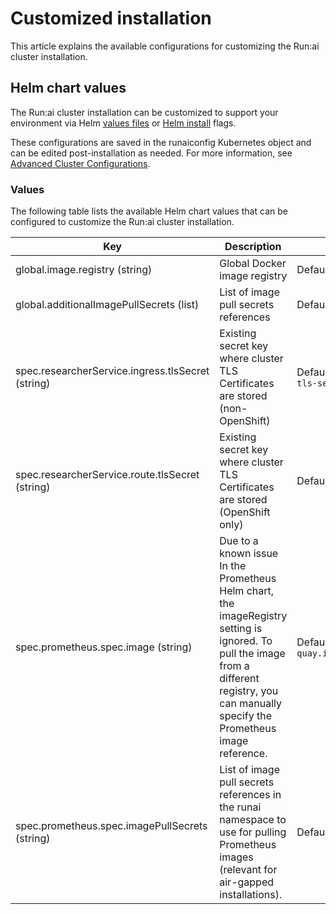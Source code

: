 # Customized installation

This article explains the available configurations for customizing the Run:ai cluster installation.

## Helm chart values

The Run:ai cluster installation can be customized to support your environment via Helm [values files](https://helm.sh/docs/chart_template_guide/values_files/) or [Helm install](https://helm.sh/docs/helm/helm_install/) flags.

These configurations are saved in the runaiconfig Kubernetes object and can be edited post-installation as needed. For more information, see [Advanced Cluster Configurations](../advanced-setup/advanced-cluster-configurations.md).

### Values

The following table lists the available Helm chart values that can be configured to customize the Run:ai cluster installation.

| Key | Description | Default | 
| --- | --- | --- |
| global.image.registry (string) | Global Docker image registry | Default: `""` |
| global.additionalImagePullSecrets (list) | List of image pull secrets references| Default: `[]` |
| spec.researcherService.ingress.tlsSecret (string) | Existing secret key where cluster TLS Certificates are stored (non-OpenShift) | Default: `runai-cluster-domain-tls-secret` |
| spec.researcherService.route.tlsSecret (string) | Existing secret key where cluster TLS Certificates are stored (OpenShift only) | Default: `""` |
| spec.prometheus.spec.image (string) | Due to a known issue In the Prometheus Helm chart, the imageRegistry setting is ignored. To pull the image from a different registry, you can manually specify the Prometheus image reference. | Default: `quay.io/prometheus/prometheus` |
| spec.prometheus.spec.imagePullSecrets (string) | List of image pull secrets references in the runai namespace to use for pulling Prometheus images (relevant for air-gapped installations). | Default: `[]` | 